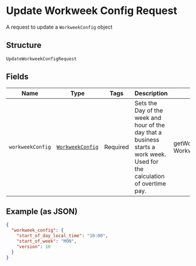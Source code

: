 
# Update Workweek Config Request

A request to update a `WorkweekConfig` object

## Structure

`UpdateWorkweekConfigRequest`

## Fields

| Name | Type | Tags | Description | Getter | Setter |
|  --- | --- | --- | --- | --- | --- |
| `workweekConfig` | [`WorkweekConfig`](/doc/models/workweek-config.md) | Required | Sets the Day of the week and hour of the day that a business starts a<br>work week. Used for the calculation of overtime pay. | getWorkweekConfig(): WorkweekConfig | setWorkweekConfig(WorkweekConfig workweekConfig): void |

## Example (as JSON)

```json
{
  "workweek_config": {
    "start_of_day_local_time": "10:00",
    "start_of_week": "MON",
    "version": 10
  }
}
```

